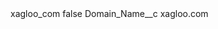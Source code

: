<?xml version="1.0" encoding="UTF-8"?>
<CustomMetadata xmlns="http://soap.sforce.com/2006/04/metadata" xmlns:xsi="http://www.w3.org/2001/XMLSchema-instance" xmlns:xsd="http://www.w3.org/2001/XMLSchema">
    <label>xagloo_com</label>
    <protected>false</protected>
    <values>
        <field>Domain_Name__c</field>
        <value xsi:type="xsd:string">xagloo.com</value>
    </values>
</CustomMetadata>
